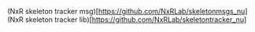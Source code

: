 (NxR skeleton tracker msg)[https://github.com/NxRLab/skeletonmsgs_nu]
(NxR skeleton tracker lib)[https://github.com/NxRLab/skeletontracker_nu]